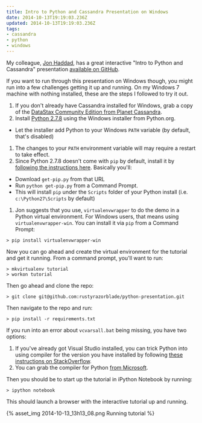 ```yaml
---
title: Intro to Python and Cassandra Presentation on Windows
date: 2014-10-13T19:19:03.236Z
updated: 2014-10-13T19:19:03.236Z
tags:
- cassandra
- python
- windows
---
```

My colleague, [Jon Haddad](https://twitter.com/rustyrazorblade), has a great interactive "Intro to Python and Cassandra"
presentation [available on GitHub](https://github.com/rustyrazorblade/python-presentation).

If you want to run through this presentation on Windows though, you might run into a few challenges getting it up and
running.  On my Windows 7 machine with nothing installed, these are the steps I followed to try it out.

1.  If you don't already have Cassandra installed for Windows, grab a copy of the [DataStax Community Edition from
    Planet Cassandra](http://planetcassandra.org/cassandra/).
1.  Install [Python 2.7.8](https://www.python.org/downloads/windows/) using the Windows installer from Python.org.
  * Let the installer add Python to your Windows `PATH` variable (by default, that's disabled)
1.  The changes to your `PATH` environment variable will may require a restart to take effect.
1.  Since Python 2.7.8 doesn't come with `pip` by default, install it by [following the instructions here](
    https://pip.pypa.io/en/latest/installing.html).  Basically you'll:
  * Download `get-pip.py` from that URL
  * Run `python get-pip.py` from a Command Prompt.
  * This will install `pip` under the `Scripts` folder of your Python install (i.e. `c:\Python27\Scripts` by default)
1.  Jon suggests that you use, `virtualenvwrapper` to do the demo in a Python virtual environment.  For Windows users,
    that means using `virtualenvwrapper-win`.  You can install it via `pip` from a Command Prompt:
```
> pip install virtualenvwrapper-win
```

Now you can go ahead and create the virtual environment for the tutorial and get it running.  From a command prompt,
you'll want to run:

```
> mkvirtualenv tutorial
> workon tutorial
```

Then go ahead and clone the repo:

```
> git clone git@github.com:rustyrazorblade/python-presentation.git
```

Then navigate to the repo and run:

```
> pip install -r requirements.txt
```

If you run into an error about `vcvarsall.bat` being missing, you have two options:

1.  If you've already got Visual Studio installed, you can trick Python into using compiler for the version you have
    installed by following [these instructions on
    StackOverflow](http://stackoverflow.com/questions/2817869/error-unable-to-find-vcvarsall-bat).
1.  You can grab the compiler for Python [from Microsoft](http://aka.ms/vcpython27).

Then you should be to start up the tutorial in iPython Notebook by running:

```
> ipython notebook
```

This should launch a browser with the interactive tutorial up and running.

{% asset_img 2014-10-13_13h13_08.png Running tutorial %}
